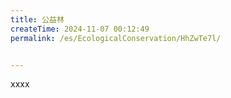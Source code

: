 ```yaml
---
title: 公益林
createTime: 2024-11-07 00:12:49
permalink: /es/EcologicalConservation/HhZwTe7l/


---
```


xxxx